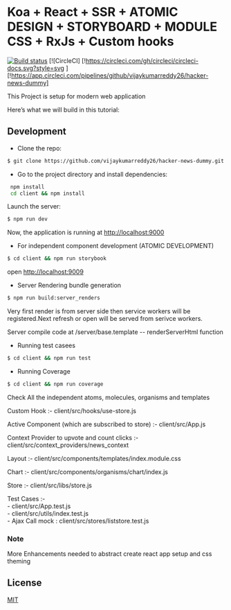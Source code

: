 # Koa + React + SSR + ATOMIC DESIGN + STORYBOARD + MODULE CSS + RxJs + Custom hooks

[![Build status][travis-image]][travis-url]
[![CircleCI] [!https://circleci.com/gh/circleci/circleci-docs.svg?style=svg ][!https://app.circleci.com/pipelines/github/vijaykumarreddy26/hacker-news-dummy]


This Project is setup for modern web application

Here’s what we will build in this tutorial:

## Development

- Clone the repo:

```bash
$ git clone https://github.com/vijaykumarreddy26/hacker-news-dummy.git
```

- Go to the project directory and install dependencies:

```bash
 npm install
 cd client && npm install
```

Launch the server:

```bash
$ npm run dev
```

Now, the application is running at [http://localhost:9000](http://localhost:9000)


- For independent component development  (ATOMIC DEVELOPMENT)
```bash
$ cd client && npm run storybook
```
open [http://localhost:9009](http://localhost:9009)

- Server Rendering bundle generation
```bash
$ npm run build:server_renders
```

Very first render is from server side then service workers will be registered.Next refresh or open will be served from serivce workers.


Server compile code at /server/base.template -- renderServerHtml function

- Running test casees 
```bash
$ cd client && npm run test
```

- Running Coverage 
```bash
$ cd client && npm run coverage
```

Check All the independent  atoms, molecules, organisms and templates


Custom Hook :- 
    client/src/hooks/use-store.js

Active Component (which are subscribed to store) :- 
    client/src/App.js

Context Provider to upvote and count clicks :- 
   client/src/context_providers/news_context

Layout :-
    client/src/components/templates/index.module.css

Chart :- 
    client/src/components/organisms/chart/index.js

Store :- 
    client/src/libs/store.js

Test Cases :- \
    - client/src/App.test.js \
    - client/src/utils/index.test.js \
    - Ajax Call mock : client/src/stores/liststore.test.js


### Note
More Enhancements needed to abstract create react app setup and css theming

## License

[MIT](/LICENSE)


[travis-image]: https://img.shields.io/travis/koajs/send.svg?style=flat-square
[travis-url]: https://travis-ci.org/github/vijaykumarreddy26/hacker-news-dummy




